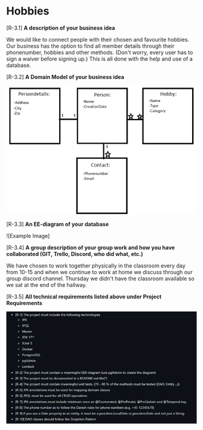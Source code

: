 # Hobbies

[R-3.1] **A description of your business idea**

We would like to connect people with their chosen and favourite hobbies.
Our business has the option to find all member details through their phonenumber,
hobbies and other methods. (Don't worry, every user has to sign a waiver before signing up.)
This is all done with the help and use of a database.


[R-3.2] **A Domain Model of your business idea**

![Example Image](assets/DomainModel.png)


[R-3.3] **An EE-diagram of your database**

![Example Image]

[R-3.4] **A group description of your group work and how you have collaborated (GIT, Trello, Discord, who did what, etc.)**

We have chosen to work together physically in the classroom every day from 10-15 and when we continue to work at home we discuss through our group discord channel. 
Thursday we didn't have the classroom available so we sat at the end of the hallway.

[R-3.5] **All technical requirements listed above under Project Requirements**

![Example Image](assets/Requirements.png)